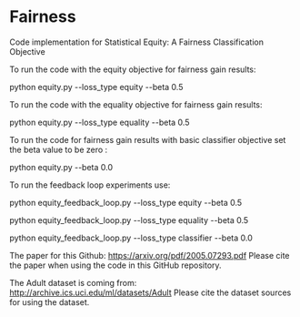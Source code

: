 # Fairness

Code implementation for Statistical Equity: A Fairness Classification Objective


To run the code with the equity objective for fairness gain results:

python equity.py --loss_type equity --beta 0.5


To run the code with the equality objective for fairness gain results:

python equity.py --loss_type equality --beta 0.5


To run the code for fairness gain results with basic classifier objective set the beta value to be zero :

python equity.py --beta 0.0


To run the feedback loop experiments use:

python equity_feedback_loop.py --loss_type equity --beta 0.5

python equity_feedback_loop.py --loss_type equality --beta 0.5

python equity_feedback_loop.py --loss_type classifier --beta 0.0


The paper for this Github:
https://arxiv.org/pdf/2005.07293.pdf
Please cite the paper when using the code in this GitHub repository.


The Adult dataset is coming from:
http://archive.ics.uci.edu/ml/datasets/Adult
Please cite the dataset sources for using the dataset.
